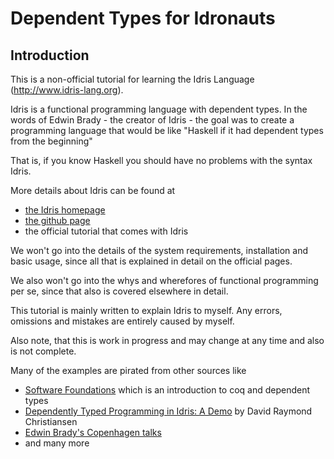 # Dependent Types for Idronauts


## Introduction

This is a non-official tutorial for learning the Idris Language (http://www.idris-lang.org).

Idris is a functional programming language with dependent types. 
In the words of Edwin Brady - the creator of Idris - the goal was to create 
a programming language that would be like "Haskell if it had dependent types from the beginning"

That is, if you know Haskell you should have no problems with the syntax Idris.

More details about Idris can be found at 
 * [the Idris homepage](http://www.idris-lang.org "Idris Homepage")
 * [the github page](https://github.com/idris-lang/Idris-dev/)
 * the official tutorial that comes with Idris

We won't go into the details of the system requirements, installation
and basic usage, since all that is explained in detail on the official pages.

We also won't go into the whys and wherefores of functional programming per se,
since that also is covered elsewhere in detail.

This tutorial is mainly written to explain Idris to myself.
Any errors, omissions and mistakes are entirely caused by myself.

Also note, that this is work in progress and may change at any time and
also is not complete.

Many of the examples are pirated from other sources like
 * [Software Foundations](http://www.cis.upenn.edu/~bcpierce/sf/) which is an introduction to coq and dependent types
 * [Dependently Typed Programming in Idris: A Demo](http://bmsherman.github.io/idris-drc-3-26-14/) by David Raymond Christiansen
 * [Edwin Brady's Copenhagen talks](http://vimeo.com/user16996198)
 * and many more






